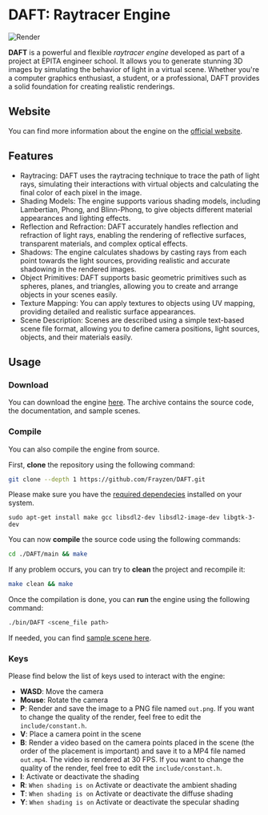 # DAFT: Raytracer Engine
![Render](https://frayzen.github.io/DAFT/assets/img/test.png)

**DAFT** is a powerful and flexible *raytracer engine* developed as part of a project at EPITA engineer school. It allows you to generate stunning 3D images by simulating the behavior of light in a virtual scene. Whether you're a computer graphics enthusiast, a student, or a professional, DAFT provides a solid foundation for creating realistic renderings.

## Website
You can find more information about the engine on the [official website](https://frayzen.github.io/DAFT/).

## Features
* Raytracing: DAFT uses the raytracing technique to trace the path of light rays, simulating their interactions with virtual objects and calculating the final color of each pixel in the image.
* Shading Models: The engine supports various shading models, including Lambertian, Phong, and Blinn-Phong, to give objects different material appearances and lighting effects.
* Reflection and Refraction: DAFT accurately handles reflection and refraction of light rays, enabling the rendering of reflective surfaces, transparent materials, and complex optical effects.
* Shadows: The engine calculates shadows by casting rays from each point towards the light sources, providing realistic and accurate shadowing in the rendered images.
* Object Primitives: DAFT supports basic geometric primitives such as spheres, planes, and triangles, allowing you to create and arrange objects in your scenes easily.
* Texture Mapping: You can apply textures to objects using UV mapping, providing detailed and realistic surface appearances.
* Scene Description: Scenes are described using a simple text-based scene file format, allowing you to define camera positions, light sources, objects, and their materials easily.

## Usage
### Download
You can download the engine [here](https://frayzen.github.io/DAFT/#download). The archive contains the source code, the documentation, and sample scenes.

### Compile
You can also compile the engine from source.

First, **clone** the repository using the following command:
```bash
git clone --depth 1 https://github.com/Frayzen/DAFT.git
```

Please make sure you have the [required dependecies](https://frayzen.github.io/DAFT/#dependecies) installed on your system.
```
sudo apt-get install make gcc libsdl2-dev libsdl2-image-dev libgtk-3-dev
```

You can now **compile** the source code using the following commands:
```bash
cd ./DAFT/main && make
```
If any problem occurs, you can try to **clean** the project and recompile it:
```bash
make clean && make
```
Once the compilation is done, you can **run** the engine using the following command:
```bash
./bin/DAFT <scene_file path>
```
If needed, you can find [sample scene here](https://frayzen.github.io/DAFT/#download).

### Keys
Please find below the list of keys used to interact with the engine:
* **WASD**: Move the camera
* **Mouse**: Rotate the camera
* **P**: Render and save the image to a PNG file named `out.png`. If you want to change the quality of the render, feel free to edit the `include/constant.h`.
* **V**: Place a camera point in the scene
* **B**: Render a video based on the camera points placed in the scene (the order of the placement is important) and save it to a MP4 file named `out.mp4`. The video is rendered at 30 FPS. If you want to change the quality of the render, feel free to edit the `include/constant.h`.
* **I**: Activate or deactivate the shading
* **R**: `When shading is on` Activate or deactivate the ambient shading
* **T**: `When shading is on` Activate or deactivate the diffuse shading
* **Y**: `When shading is on` Activate or deactivate the specular shading 